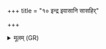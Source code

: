 +++
title = "१० इन्द्र इवासानि सासहिर्"

+++
<details><summary>मूलम् (GR)</summary>

+++(PSK 20.56.10; PSK 20.55.10 is = PS (Orissa) 20.61.10)+++इन्द्र इवासानि सासहिर्  
अग्निर् इव ज्योतिषा बृहन् ।  
सूर्य इव विश्वतः प्रत्यक्  
समुद्र इव दुष्टरः ॥
</details>